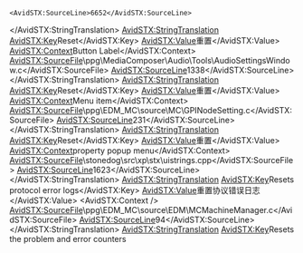 
    <AvidSTX:SourceLine>6652</AvidSTX:SourceLine>
  </AvidSTX:StringTranslation>
  <AvidSTX:StringTranslation>
    <AvidSTX:Key>Reset</AvidSTX:Key>
    <AvidSTX:Value>重置</AvidSTX:Value>
    <AvidSTX:Context>Button Label</AvidSTX:Context>
    <AvidSTX:SourceFile>\ppg\MediaComposer\Audio\Tools\AudioSettingsWindow.c</AvidSTX:SourceFile>
    <AvidSTX:SourceLine>1338</AvidSTX:SourceLine>
  </AvidSTX:StringTranslation>
  <AvidSTX:StringTranslation>
    <AvidSTX:Key>Reset</AvidSTX:Key>
    <AvidSTX:Value>重置</AvidSTX:Value>
    <AvidSTX:Context>Menu item</AvidSTX:Context>
    <AvidSTX:SourceFile>\ppg\EDM_MC\source\MC\GPINodeSetting.c</AvidSTX:SourceFile>
    <AvidSTX:SourceLine>231</AvidSTX:SourceLine>
  </AvidSTX:StringTranslation>
  <AvidSTX:StringTranslation>
    <AvidSTX:Key>Reset</AvidSTX:Key>
    <AvidSTX:Value>重置</AvidSTX:Value>
    <AvidSTX:Context>property popup menu</AvidSTX:Context>
    <AvidSTX:SourceFile>\stonedog\src\xp\stx\uistrings.cpp</AvidSTX:SourceFile>
    <AvidSTX:SourceLine>1623</AvidSTX:SourceLine>
  </AvidSTX:StringTranslation>
  <AvidSTX:StringTranslation>
    <AvidSTX:Key>Resets protocol error logs</AvidSTX:Key>
    <AvidSTX:Value>重置协议错误日志</AvidSTX:Value>
    <AvidSTX:Context />
    <AvidSTX:SourceFile>\ppg\EDM_MC\source\EDM\MCMachineManager.c</AvidSTX:SourceFile>
    <AvidSTX:SourceLine>94</AvidSTX:SourceLine>
  </AvidSTX:StringTranslation>
  <AvidSTX:StringTranslation>
    <AvidSTX:Key>Resets the problem and error counters